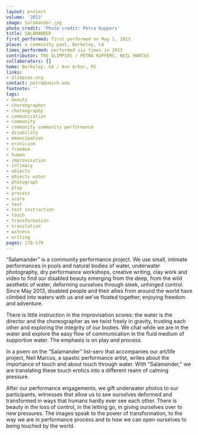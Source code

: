 ```yaml
---
layout: project
volume: '2013'
image: Salamander.jpg
photo_credit: 'Photo credit: Petra Kuppers'
title: SALAMANDER
first_performed: first performed on May 1, 2013
place: a community pool, Berkeley, CA
times_performed: performed six times in 2013
contributor: THE OLIMPIAS / PETRA KUPPERS, NEIL MARCUS
collaborators: []
home: Berkeley, CA / Ann Arbor, MI
links:
- olimpias.org
contact: petra@umich.edu
footnote: ''
tags:
- beauty
- choreographer
- choreography
- communication
- community
- community community performance
- disability
- emancipation
- eroticism
- freedom
- human
- improvisation
- intimacy
- objects
- objects water
- photograph
- play
- process
- score
- text
- text instruction
- touch
- transformation
- translation
- witness
- writing
pages: 178-179
---
```


“Salamander” is a community performance project. We use small, intimate performances in pools and natural bodies of water, underwater photography, dry performance workshops, creative writing, clay work and video to find our disabled beauty emerging from the deep, from the wild aesthetic of water, deforming ourselves through sleek, unhinged control. Since May 2013, disabled people and their allies from around the world have climbed into waters with us and we’ve floated together, enjoying freedom and adventure.

There is little instruction in the improvisation scores: the water is the director and the choreographer as we twist freely in gravity, trusting each other and exploring the integrity of our bodies. We chat while we are in the water and explore the easy flow of communication in the fluid medium of supportive water. The emphasis is on play and process.

In a poem on the “Salamander” list-serv that accompanies our art/life project, Neil Marcus, a spastic performance artist, writes about the importance of touch and about touch through water. With “Salamander,” we are translating these touch erotics into a different realm of calming pressure.

After our performance engagements, we gift underwater photos to our participants, witnesses that allow us to see ourselves deformed and transformed in ways that humans hardly ever see each other. There is beauty in the loss of control, in the letting go, in giving ourselves over to new pressures. The images speak to the power of transformation, to the way we are in performance process and to how we can open ourselves to being touched by the world.
